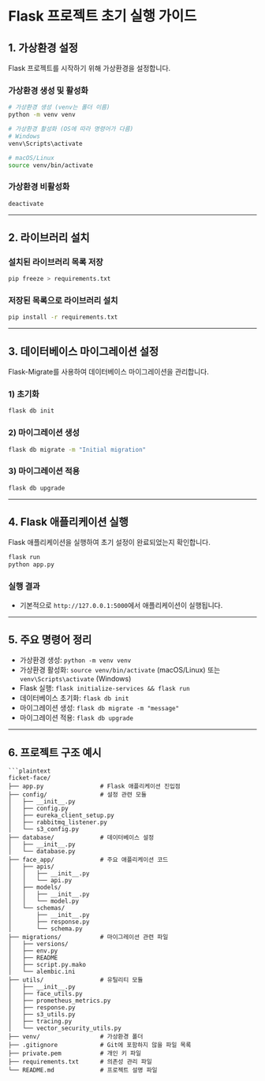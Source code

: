 # Flask 프로젝트 초기 실행 가이드

## 1. 가상환경 설정
Flask 프로젝트를 시작하기 위해 가상환경을 설정합니다.

### 가상환경 생성 및 활성화
```bash
# 가상환경 생성 (venv는 폴더 이름)
python -m venv venv

# 가상환경 활성화 (OS에 따라 명령어가 다름)
# Windows
venv\Scripts\activate

# macOS/Linux
source venv/bin/activate
```

### 가상환경 비활성화
```bash
deactivate
```

---

## 2. 라이브러리 설치

### 설치된 라이브러리 목록 저장
```bash
pip freeze > requirements.txt
```

### 저장된 목록으로 라이브러리 설치
```bash
pip install -r requirements.txt
```

---

## 3. 데이터베이스 마이그레이션 설정
Flask-Migrate를 사용하여 데이터베이스 마이그레이션을 관리합니다.

### 1) 초기화
```bash
flask db init
```

### 2) 마이그레이션 생성
```bash
flask db migrate -m "Initial migration"
```

### 3) 마이그레이션 적용
```bash
flask db upgrade
```
---

## 4. Flask 애플리케이션 실행
Flask 애플리케이션을 실행하여 초기 설정이 완료되었는지 확인합니다.

```bash
flask run
python app.py
```

### 실행 결과
- 기본적으로 `http://127.0.0.1:5000`에서 애플리케이션이 실행됩니다.

---

## 5. 주요 명령어 정리
- 가상환경 생성: `python -m venv venv`
- 가상환경 활성화: `source venv/bin/activate` (macOS/Linux) 또는 `venv\Scripts\activate` (Windows)
- Flask 실행: `flask initialize-services && flask run`
- 데이터베이스 초기화: `flask db init`
- 마이그레이션 생성: `flask db migrate -m "message"`
- 마이그레이션 적용: `flask db upgrade`

---


## 6. 프로젝트 구조 예시
```plaintext
```plaintext
ficket-face/
├── app.py                # Flask 애플리케이션 진입점
├── config/               # 설정 관련 모듈
│   ├── __init__.py
│   ├── config.py
│   ├── eureka_client_setup.py
│   ├── rabbitmq_listener.py
│   └── s3_config.py
├── database/             # 데이터베이스 설정
│   ├── __init__.py
│   └── database.py
├── face_app/             # 주요 애플리케이션 코드
│   ├── apis/
│   │   ├── __init__.py
│   │   └── api.py
│   ├── models/
│   │   ├── __init__.py
│   │   └── model.py
│   └── schemas/
│       ├── __init__.py
│       ├── response.py
│       └── schema.py
├── migrations/           # 마이그레이션 관련 파일
│   ├── versions/
│   ├── env.py
│   ├── README
│   ├── script.py.mako
│   └── alembic.ini
├── utils/                # 유틸리티 모듈
│   ├── __init__.py
│   ├── face_utils.py
│   ├── prometheus_metrics.py
│   ├── response.py
│   ├── s3_utils.py
│   ├── tracing.py
│   └── vector_security_utils.py
├── venv/                 # 가상환경 폴더
├── .gitignore            # Git에 포함하지 않을 파일 목록
├── private.pem           # 개인 키 파일
├── requirements.txt      # 의존성 관리 파일
└── README.md             # 프로젝트 설명 파일
```
